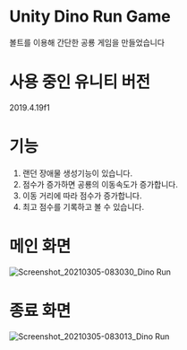 # Unity Dino Run Game
볼트를 이용해 간단한 공룡 게임을 만들었습니다

# 사용 중인 유니티 버전
 2019.4.19f1

# 기능

1. 랜던 장애물 생성기능이 있습니다.
2. 점수가 증가하면 공룡의 이동속도가 증가합니다.
3. 이동 거리에 따라 점수가 증가합니다.
4. 최고 점수를 기록하고 볼 수 있습니다.

# 메인 화면
![Screenshot_20210305-083030_Dino Run](https://user-images.githubusercontent.com/55783877/110044885-3cde6280-7d8d-11eb-9a2d-3735ad587693.jpg)


# 종료 화면
![Screenshot_20210305-083013_Dino Run](https://user-images.githubusercontent.com/55783877/110044877-3bad3580-7d8d-11eb-8982-32562c9ac65c.jpg)
